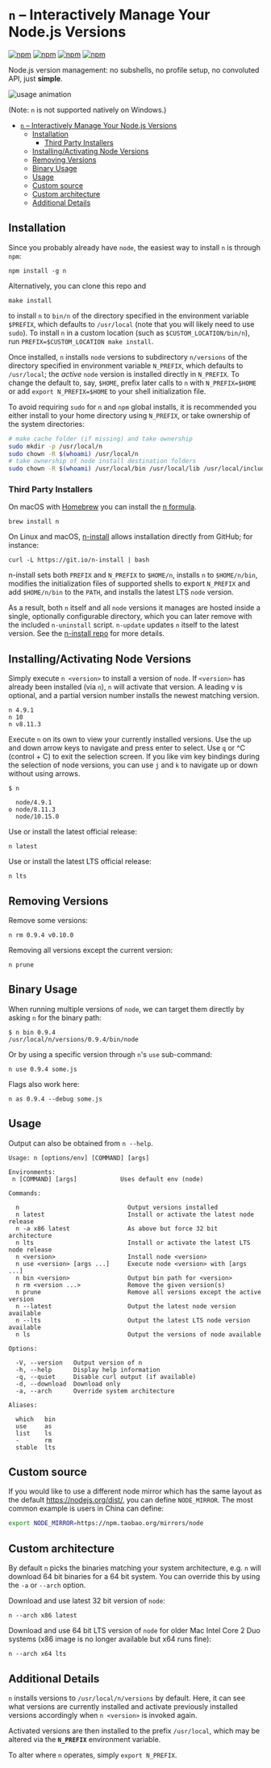 # `n` – Interactively Manage Your Node.js Versions

[![npm](https://img.shields.io/npm/dt/n.svg?style=flat-square)](https://www.npmjs.com/package/n)
[![npm](https://img.shields.io/npm/dm/n.svg?style=flat-square)](https://www.npmjs.com/package/n)
[![npm](https://img.shields.io/npm/v/n.svg?style=flat-square)](https://www.npmjs.com/package/n)
[![npm](https://img.shields.io/npm/l/n.svg?style=flat-square)](https://www.npmjs.com/package/n)

Node.js version management: no subshells, no profile setup, no convoluted API, just **simple**.

![usage animation](http://nimit.io/images/n/n.gif)

(Note: `n` is not supported natively on Windows.)

- [`n` – Interactively Manage Your Node.js Versions](#n-%E2%80%93-interactively-manage-your-nodejs-versions)
    - [Installation](#installation)
        - [Third Party Installers](#third-party-installers)
    - [Installing/Activating Node Versions](#installingactivating-node-versions)
    - [Removing Versions](#removing-versions)
    - [Binary Usage](#binary-usage)
    - [Usage](#usage)
    - [Custom source](#custom-source)
    - [Custom architecture](#custom-architecture)
    - [Additional Details](#additional-details)

## Installation

Since you probably already have `node`, the easiest way to install `n` is through `npm`:

    npm install -g n

Alternatively, you can clone this repo and

    make install

to install `n` to `bin/n` of the directory specified in the environment variable `$PREFIX`, which defaults to `/usr/local` (note that you will likely need to use `sudo`). To install `n` in a custom location (such as `$CUSTOM_LOCATION/bin/n`), run `PREFIX=$CUSTOM_LOCATION make install`.

Once installed, `n` installs `node` versions to subdirectory `n/versions` of the directory specified in environment variable `N_PREFIX`, which defaults to `/usr/local`; the _active_ `node` version is installed directly in `N_PREFIX`.
To change the default to, say, `$HOME`, prefix later calls to `n` with `N_PREFIX=$HOME` or add `export N_PREFIX=$HOME` to your shell initialization file.

To avoid requiring `sudo` for `n` and `npm` global installs, it is recommended you either install to your home directory using `N_PREFIX`, or take ownership of the system directories:

```bash
# make cache folder (if missing) and take ownership
sudo mkdir -p /usr/local/n
sudo chown -R $(whoami) /usr/local/n
# take ownership of node install destination folders
sudo chown -R $(whoami) /usr/local/bin /usr/local/lib /usr/local/include /usr/local/share
```

### Third Party Installers

On macOS with [Homebrew](https://brew.sh/) you can install the [n formula](https://github.com/Homebrew/homebrew-core/blob/master/Formula/n.rb).

    brew install n

On Linux and macOS, [n-install](https://github.com/mklement0/n-install) allows installation directly from GitHub; for instance:

    curl -L https://git.io/n-install | bash

n-install sets both `PREFIX` and `N_PREFIX` to `$HOME/n`, installs `n` to `$HOME/n/bin`, modifies the initialization files of supported shells to export `N_PREFIX` and add `$HOME/n/bin` to the `PATH`, and installs the latest LTS `node` version.

As a result, both `n` itself and all `node` versions it manages are hosted inside a single, optionally configurable directory, which you can later remove with the included `n-uninstall` script. `n-update` updates `n` itself to the latest version. See the [n-install repo](https://github.com/mklement0/n-install) for more details.

## Installing/Activating Node Versions

Simply execute `n <version>` to install a version of `node`. If `<version>` has already been installed (via `n`), `n` will activate that version.
A leading v is optional, and a partial version number installs the newest matching version.

    n 4.9.1
    n 10
    n v8.11.3

Execute `n` on its own to view your currently installed versions. Use the up and down arrow keys to navigate and press enter to select. Use `q` or ^C (control + C) to exit the selection screen.
If you like vim key bindings during the selection of node versions, you can use `j` and `k` to navigate up or down without using arrows.

    $ n

      node/4.9.1
    ο node/8.11.3
      node/10.15.0

Use or install the latest official release:

    n latest

Use or install the latest LTS official release:

    n lts

## Removing Versions

Remove some versions:

    n rm 0.9.4 v0.10.0

Removing all versions except the current version:

    n prune

## Binary Usage

When running multiple versions of `node`, we can target
them directly by asking `n` for the binary path:

    $ n bin 0.9.4
    /usr/local/n/versions/0.9.4/bin/node

Or by using a specific version through `n`'s `use` sub-command:

    n use 0.9.4 some.js

Flags also work here:

    n as 0.9.4 --debug some.js

## Usage

Output can also be obtained from `n --help`.

    Usage: n [options/env] [COMMAND] [args]

    Environments:
     n [COMMAND] [args]            Uses default env (node)

    Commands:

      n                              Output versions installed
      n latest                       Install or activate the latest node release
      n -a x86 latest                As above but force 32 bit architecture
      n lts                          Install or activate the latest LTS node release
      n <version>                    Install node <version>
      n use <version> [args ...]     Execute node <version> with [args ...]
      n bin <version>                Output bin path for <version>
      n rm <version ...>             Remove the given version(s)
      n prune                        Remove all versions except the active version
      n --latest                     Output the latest node version available
      n --lts                        Output the latest LTS node version available
      n ls                           Output the versions of node available

    Options:

      -V, --version   Output version of n
      -h, --help      Display help information
      -q, --quiet     Disable curl output (if available)
      -d, --download  Download only
      -a, --arch      Override system architecture

    Aliases:

      which   bin
      use     as
      list    ls
      -       rm
      stable  lts

## Custom source

If you would like to use a different node mirror which has the same layout as the default <https://nodejs.org/dist/>, you can define `NODE_MIRROR`.
The most common example is users in China can define:

```bash
export NODE_MIRROR=https://npm.taobao.org/mirrors/node
```

## Custom architecture

By default `n` picks the binaries matching your system architecture, e.g. `n` will download 64 bit binaries for a 64 bit system. You can override this by using the `-a` or `--arch` option.

Download and use latest 32 bit version of `node`:

    n --arch x86 latest

Download and use 64 bit LTS version of `node` for older Mac Intel Core 2 Duo systems (x86 image is no longer available but x64 runs fine):

    n --arch x64 lts

## Additional Details

`n` installs versions to `/usr/local/n/versions` by default. Here, it can see what versions are currently installed and activate previously installed versions accordingly when `n <version>` is invoked again.

Activated versions are then installed to the prefix `/usr/local`, which may be altered via the __`N_PREFIX`__ environment variable.

To alter where `n` operates, simply `export N_PREFIX`.
